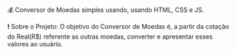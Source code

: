 💰 Conversor de Moedas simples usando, usando HTML, CSS e JS.

❗ Sobre o Projeto: O objetivo do Conversor de Moedas é, a partir da cotação do Real(R$) referente as outras moedas, converter e apresentar esses valores ao usuário.
